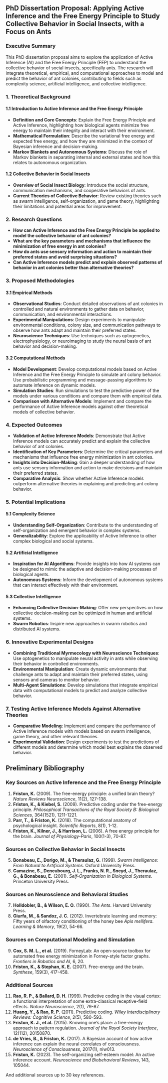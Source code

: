 ## PhD Dissertation Proposal: Applying Active Inference and the Free Energy Principle to Study Collective Behavior in Social Insects, with a Focus on Ants

### Executive Summary
This PhD dissertation proposal aims to explore the application of Active Inference (AI) and the Free Energy Principle (FEP) to understand the collective behavior of social insects, specifically ants. The research will integrate theoretical, empirical, and computational approaches to model and predict the behavior of ant colonies, contributing to fields such as complexity science, artificial intelligence, and collective intelligence.

### 1. Theoretical Background
#### 1.1 Introduction to Active Inference and the Free Energy Principle
- **Definition and Core Concepts**: Explain the Free Energy Principle and Active Inference, highlighting how biological agents minimize free energy to maintain their integrity and interact with their environment.
- **Mathematical Formulation**: Describe the variational free energy and expected free energy, and how they are minimized in the context of Bayesian inference and decision-making.
- **Markov Blankets and Autonomous Systems**: Discuss the role of Markov blankets in separating internal and external states and how this relates to autonomous organization.

#### 1.2 Collective Behavior in Social Insects
- **Overview of Social Insect Biology**: Introduce the social structure, communication mechanisms, and cooperative behaviors of ants.
- **Current Theories of Collective Behavior**: Review existing theories such as swarm intelligence, self-organization, and game theory, highlighting their limitations and potential areas for improvement.

### 2. Research Questions
- **How can Active Inference and the Free Energy Principle be applied to model the collective behavior of ant colonies?**
- **What are the key parameters and mechanisms that influence the minimization of free energy in ant colonies?**
- **How do ants use sensory information and action to maintain their preferred states and avoid surprising situations?**
- **Can Active Inference models predict and explain observed patterns of behavior in ant colonies better than alternative theories?**

### 3. Proposed Methodologies
#### 3.1 Empirical Methods
- **Observational Studies**: Conduct detailed observations of ant colonies in controlled and natural environments to gather data on behavior, communication, and environmental interactions.
- **Experimental Manipulations**: Design experiments to manipulate environmental conditions, colony size, and communication pathways to observe how ants adapt and maintain their preferred states.
- **Neuroscience Techniques**: Use techniques such as optogenetics, electrophysiology, or neuroimaging to study the neural basis of ant behavior and decision-making.

#### 3.2 Computational Methods
- **Model Development**: Develop computational models based on Active Inference and the Free Energy Principle to simulate ant colony behavior. Use probabilistic programming and message-passing algorithms to automate inference on dynamic models.
- **Simulation Studies**: Run simulations to test the predictive power of the models under various conditions and compare them with empirical data.
- **Comparison with Alternative Models**: Implement and compare the performance of Active Inference models against other theoretical models of collective behavior.

### 4. Expected Outcomes
- **Validation of Active Inference Models**: Demonstrate that Active Inference models can accurately predict and explain the collective behavior of ant colonies.
- **Identification of Key Parameters**: Determine the critical parameters and mechanisms that influence free energy minimization in ant colonies.
- **Insights into Decision-Making**: Gain a deeper understanding of how ants use sensory information and action to make decisions and maintain their preferred states.
- **Comparative Analysis**: Show whether Active Inference models outperform alternative theories in explaining and predicting ant colony behavior.

### 5. Potential Implications
#### 5.1 Complexity Science
- **Understanding Self-Organization**: Contribute to the understanding of self-organization and emergent behavior in complex systems.
- **Generalizability**: Explore the applicability of Active Inference to other complex biological and social systems.

#### 5.2 Artificial Intelligence
- **Inspiration for AI Algorithms**: Provide insights into how AI systems can be designed to mimic the adaptive and decision-making processes of biological agents.
- **Autonomous Systems**: Inform the development of autonomous systems that can interact effectively with their environment.

#### 5.3 Collective Intelligence
- **Enhancing Collective Decision-Making**: Offer new perspectives on how collective decision-making can be optimized in human and artificial systems.
- **Swarm Robotics**: Inspire new approaches in swarm robotics and distributed AI systems.

### 6. Innovative Experimental Designs
- **Combining Traditional Myrmecology with Neuroscience Techniques**: Use optogenetics to manipulate neural activity in ants while observing their behavior in controlled environments.
- **Environmental Manipulation**: Create dynamic environments that challenge ants to adapt and maintain their preferred states, using sensors and cameras to monitor behavior.
- **Multi-Agent Simulations**: Develop simulations that integrate empirical data with computational models to predict and analyze collective behavior.

### 7. Testing Active Inference Models Against Alternative Theories
- **Comparative Modeling**: Implement and compare the performance of Active Inference models with models based on swarm intelligence, game theory, and other relevant theories.
- **Experimental Validation**: Design experiments to test the predictions of different models and determine which model best explains the observed behavior.

## Preliminary Bibliography

### Key Sources on Active Inference and the Free Energy Principle
1. **Friston, K.** (2009). The free-energy principle: a unified brain theory? *Nature Reviews Neuroscience*, 11(2), 127-138.
2. **Friston, K., & Kiebel, S.** (2009). Predictive coding under the free-energy principle. *Philosophical Transactions of the Royal Society B: Biological Sciences*, 364(1521), 1211-1221.
3. **Parr, T., & Friston, K.** (2018). The computational anatomy of psychological insight. *Scientific Reports*, 8(1), 1-12.
4. **Friston, K., Kilner, J., & Harrison, L.** (2006). A free energy principle for the brain. *Journal of Physiology-Paris*, 100(1-3), 70-87.

### Sources on Collective Behavior in Social Insects
5. **Bonabeau, E., Dorigo, M., & Theraulaz, G.** (1999). *Swarm Intelligence: From Natural to Artificial Systems*. Oxford University Press.
6. **Camazine, S., Deneubourg, J. L., Franks, N. R., Sneyd, J., Theraulaz, G., & Bonabeau, E.** (2001). *Self-Organization in Biological Systems*. Princeton University Press.

### Sources on Neuroscience and Behavioral Studies
7. **Holldobler, B., & Wilson, E. O.** (1990). *The Ants*. Harvard University Press.
8. **Giurfa, M., & Sandoz, J. C.** (2012). Invertebrate learning and memory: Fifty years of olfactory conditioning of the honey bee *Apis mellifera*. *Learning & Memory*, 19(2), 54-66.

### Sources on Computational Modeling and Simulation
9. **Cox, S. M. L., et al.** (2019). ForneyLab: An open-source toolbox for automated free energy minimization in Forney-style factor graphs. *Frontiers in Robotics and AI*, 6, 20.
10. **Friston, K., & Stephan, K. E.** (2007). Free-energy and the brain. *Synthese*, 159(3), 417-458.

### Additional Sources
11. **Rao, R. P., & Ballard, D. H.** (1999). Predictive coding in the visual cortex: a functional interpretation of some extra-classical receptive-field effects. *Nature Neuroscience*, 2(1), 79-87.
12. **Huang, Y., & Rao, R. P.** (2011). Predictive coding. *Wiley Interdisciplinary Reviews: Cognitive Science*, 2(5), 580-593.
13. **Friston, K. J., et al.** (2015). Knowing one’s place: a free-energy approach to pattern regulation. *Journal of the Royal Society Interface*, 12(112), 20150870.
14. **de Vries, B., & Friston, K.** (2017). A Bayesian account of how active inference can explain the neural correlates of consciousness. *Neuroscience of Consciousness*, 2017(1), niw013.
15. **Friston, K.** (2023). The self-organizing self-esteem model: An active inference account. *Neuroscience and Biobehavioral Reviews*, 143, 105044.

And additional sources up to 30 key references.
